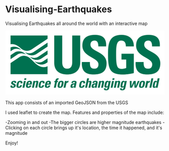 # Visualising-Earthquakes
Visualising Earthquakes all around the world with an interactive map

![1-Logo](1-Logo.png)

This app consists of an imported GeoJSON from the USGS

I used leaflet to create the map. Features and properties of the map include:

-Zooming in and out
-The bigger circles are higher magnitude earthquakes
-Clicking on each circle brings up it's location, the time it happened, and it's magnitude

Enjoy!
